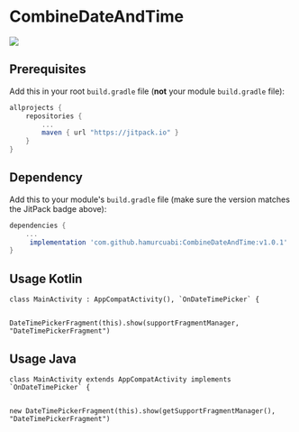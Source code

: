 # CombineDateAndTime
[![](https://jitpack.io/v/hamurcuabi/CombineDateAndTime.svg)](https://jitpack.io/#hamurcuabi/CombineDateAndTime)

## Prerequisites

Add this in your root `build.gradle` file (**not** your module `build.gradle` file):

```gradle
allprojects {
	repositories {
		...
		maven { url "https://jitpack.io" }
	}
}
```

## Dependency

Add this to your module's `build.gradle` file (make sure the version matches the JitPack badge above):

```gradle
dependencies {
	...
	 implementation 'com.github.hamurcuabi:CombineDateAndTime:v1.0.1'
}
```

## Usage Kotlin

``` 
class MainActivity : AppCompatActivity(), `OnDateTimePicker` {


DateTimePickerFragment(this).show(supportFragmentManager, "DateTimePickerFragment")

  ``` 
  ## Usage Java


``` 
class MainActivity extends AppCompatActivity implements `OnDateTimePicker` {


new DateTimePickerFragment(this).show(getSupportFragmentManager(), "DateTimePickerFragment")

  ``` 

